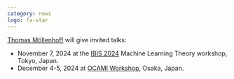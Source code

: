 ```yaml
---
category: news
logo: fa-star
---
```


  [Thomas Möllenhoff](http://moellenh.github.io) will give invited talks:
  
  * November 7, 2024 at the [IBIS 2024](https://ibisml.org/ibis2024/) Machine Learning Theory workshop, Tokyo, Japan.
  * December 4-5, 2024 at [OCAMI Workshop](https://www.omu.ac.jp/isite/), Osaka, Japan.
